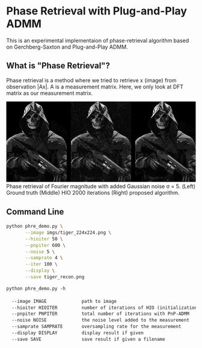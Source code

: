 # Phase Retrieval with Plug-and-Play ADMM
This is an experimental implementaion of phase-retrieval algorithm based on Gerchberg-Saxton and Plug-and-Play ADMM.

## What is "Phase Retrieval"?
Phase retrieval is a method where we tried to retrieve x (image) from observation |Ax|. A is a measurement matrix. Here, we only look at DFT matrix as our measurement matrix.

![Alt text](result/ghost_azrael_phre.png?raw=true "GT vs. HIO vs. PnP")
Phase retrieval of Fourier magnitude with added Gaussian noise σ = 5.
(Left) Ground truth (Middle) HIO 2000 iterations (Right) proposed algorithm.

## Command Line

```bash
python phre_demo.py \
       --image imgs/tiger_224x224.png \
       --hioiter 50 \
       --pnpiter 600 \
       --noise 5 \
       --samprate 4 \
       --iter 100 \
       --display \
       --save tiger_recon.png
```
```markdown
python phre_demo.py -h

  --image IMAGE             path to image
  --hioiter HIOITER         number of iterations of HIO (initialization)
  --pnpiter PNPITER         total number of iterations with PnP-ADMM
  --noise NOISE             the noise level added to the measurement
  --samprate SAMPRATE       oversampling rate for the measurement
  --display DISPLAY         display result if given
  --save SAVE               save result if given a filename
```
